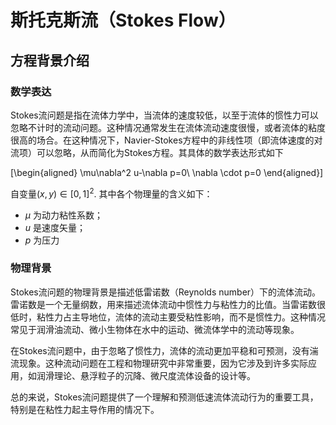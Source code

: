 # 斯托克斯流（Stokes Flow）

## 方程背景介绍

### 数学表达

Stokes流问题是指在流体力学中，当流体的速度较低，以至于流体的惯性力可以忽略不计时的流动问题。这种情况通常发生在流体流动速度很慢，或者流体的粘度很高的场合。在这种情况下，Navier-Stokes方程中的非线性项（即流体速度的对流项）可以忽略，从而简化为Stokes方程。其具体的数学表达形式如下

\[\begin{aligned}
\mu\nabla^2 u-\nabla p=0\\
\nabla \cdot p=0
\end{aligned}\]

自变量$(x, y)\in[0, 1]^2$. 其中各个物理量的含义如下：
- $\mu$ 为动力粘性系数；
- $u$ 是速度矢量；
- $p$ 为压力

### 物理背景

Stokes流问题的物理背景是描述低雷诺数（Reynolds number）下的流体流动。雷诺数是一个无量纲数，用来描述流体流动中惯性力与粘性力的比值。当雷诺数很低时，粘性力占主导地位，流体的流动主要受粘性影响，而不是惯性力。这种情况常见于润滑油流动、微小生物体在水中的运动、微流体学中的流动等现象。

在Stokes流问题中，由于忽略了惯性力，流体的流动更加平稳和可预测，没有湍流现象。这种流动问题在工程和物理研究中非常重要，因为它涉及到许多实际应用，如润滑理论、悬浮粒子的沉降、微尺度流体设备的设计等。

总的来说，Stokes流问题提供了一个理解和预测低速流体流动行为的重要工具，特别是在粘性力起主导作用的情况下。